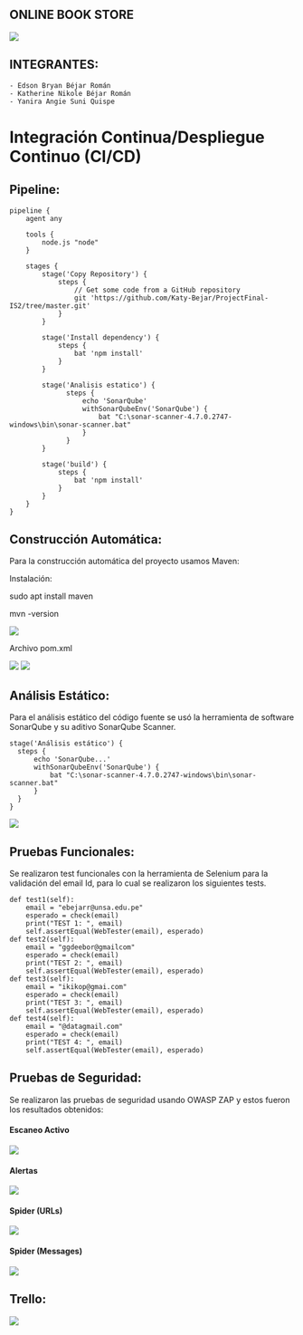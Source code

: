 ## ONLINE BOOK STORE

![](Images/capture4.png)

## INTEGRANTES:
    - Edson Bryan Béjar Román
    - Katherine Nikole Béjar Román
    - Yanira Angie Suni Quispe
    

# Integración Continua/Despliegue Continuo (CI/CD)
    
## Pipeline:
    pipeline {
        agent any
        
        tools {
            node.js "node"
        }

        stages {
            stage('Copy Repository') {
                steps {
                    // Get some code from a GitHub repository
                    git 'https://github.com/Katy-Bejar/ProjectFinal-IS2/tree/master.git'
                }
            }

            stage('Install dependency') {
                steps {
                    bat 'npm install'
                }
            }

            stage('Analisis estatico') {
                  steps {
                      echo 'SonarQube'
                      withSonarQubeEnv('SonarQube') {
                          bat "C:\sonar-scanner-4.7.0.2747-windows\bin\sonar-scanner.bat"
                      }
                  }
            }

            stage('build') {
                steps {
                    bat 'npm install'
                }
            }
        }
    }


## Construcción Automática:
Para la construcción automática del proyecto usamos Maven:

Instalación:

sudo apt install maven

mvn -version

![](Images/capture.png)

Archivo pom.xml

![](Images/capture1.png)
![](Images/capture2.png)

## Análisis Estático: 
Para el análisis estático del código fuente se usó la herramienta de software SonarQube y su aditivo SonarQube Scanner.

    stage('Análisis estático') {
      steps {
          echo 'SonarQube...'
          withSonarQubeEnv('SonarQube') {
              bat "C:\sonar-scanner-4.7.0.2747-windows\bin\sonar-scanner.bat"
          }
      }
    }
    
    
![](Images/i1.jpeg)



## Pruebas Funcionales:
Se realizaron test funcionales con la herramienta de Selenium para la validación del email Id, para lo cual se realizaron los siguientes tests.

    def test1(self): 
        email = "ebejarr@unsa.edu.pe"
        esperado = check(email)
        print("TEST 1: ", email)
        self.assertEqual(WebTester(email), esperado)
    def test2(self): 
        email = "ggdeebor@gmailcom"
        esperado = check(email)
        print("TEST 2: ", email)
        self.assertEqual(WebTester(email), esperado)
    def test3(self): 
        email = "ikikop@gmai.com"
        esperado = check(email)
        print("TEST 3: ", email)
        self.assertEqual(WebTester(email), esperado)
    def test4(self): 
        email = "@datagmail.com"
        esperado = check(email)
        print("TEST 4: ", email)
        self.assertEqual(WebTester(email), esperado)


## Pruebas de Seguridad:
Se realizaron las pruebas de seguridad usando OWASP ZAP y estos fueron los resultados obtenidos:

#### Escaneo Activo
![](Images/i2.jpeg)

#### Alertas
![](Images/i3.jpeg)

#### Spider (URLs)
![](Images/i4.jpeg)

#### Spider (Messages)
![](Images/i5.jpeg)

## Trello:

![](Images/Imagenes.png)



